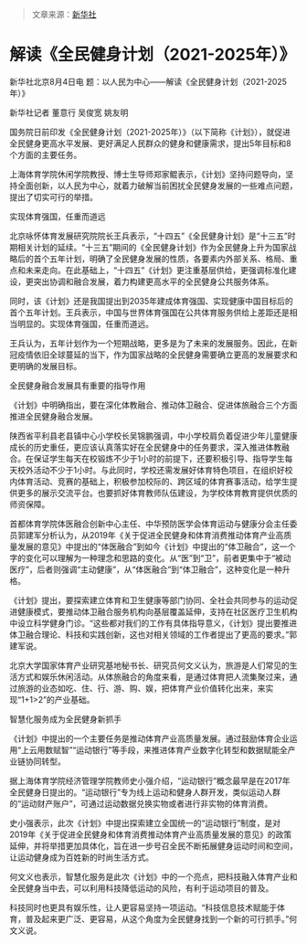 > 文章来源：[新华社](http://www.gov.cn/zhengce/2021-08/05/content_5629538.htm)

# 解读《全民健身计划（2021-2025年）》

新华社北京8月4日电 题：以人民为中心——解读《全民健身计划（2021-2025年）》

新华社记者 董意行 吴俊宽 姚友明

国务院日前印发《全民健身计划（2021-2025年）》（以下简称《计划》），就促进全民健身更高水平发展、更好满足人民群众的健身和健康需求，提出5年目标和8个方面的主要任务。

上海体育学院休闲学院教授、博士生导师郑家鲲表示，《计划》坚持问题导向，坚持全面创新，以人民为中心，就着力破解当前困扰全民健身发展的一些难点问题，提出了切实可行的举措。

实现体育强国，任重而道远

北京咏怀体育发展研究院院长王兵表示，“十四五”《全民健身计划》是“十三五”时期相关计划的延续。“十三五”期间的《全民健身计划》作为全民健身上升为国家战略后的首个五年计划，明确了全民健身发展的性质，各要素内外部关系、格局、重点和未来走向。在此基础上，“十四五”《计划》更注重基层供给，更强调标准化建设，更突出协调和融合发展，着力构建更高水平的全民健身公共服务体系。

同时，该《计划》还是我国提出到2035年建成体育强国、实现健康中国目标后的首个五年计划。王兵表示，中国与世界体育强国在公共体育服务供给上差距还是相当明显的。实现体育强国，任重而道远。

王兵认为，五年计划作为一个短期战略，更多是为了未来的发展服务。因此，在新冠疫情依旧全球蔓延的当下，作为国家战略的全民健身需要确立更高的发展要求和更明确的发展目标。

全民健身融合发展具有重要的指导作用

《计划》中明确指出，要在深化体教融合、推动体卫融合、促进体旅融合三个方面推进全民健身融合发展。

陕西省平利县老县镇中心小学校长吴锦鹏强调，中小学校肩负着促进少年儿童健康成长的历史重任，更应该认真落实好在全民健身中的任务要求，深入推进体教融合。在保证学生每天在校锻炼不少于1小时的前提下，还要积极引导、指导学生每天校外活动不少于1小时。与此同时，学校还需发展好体育特色项目，在组织好校内体育活动、竞赛的基础上，积极参加校际的、跨区域的体育赛事活动，给学生提供更多的展示交流平台。也要抓好体育教师队伍建设，为学校体育教育提供优质的师资保障。

首都体育学院体医融合创新中心主任、中华预防医学会体育运动与健康分会主任委员郭建军分析认为，从2019年《关于促进全民健身和体育消费推动体育产业高质量发展的意见》中提出的“体医融合”到如今《计划》中提出的“体卫融合”，这一个字的变化可以理解为一种理念和思路的变化。从“医”到“卫”，前者更集中于“被动医疗”，后者则强调“主动健康”，从“体医融合”到“体卫融合”，这种变化是一种升格。

《计划》提出，要探索建立体育和卫生健康等部门协同、全社会共同参与的运动促进健康模式，要推动体卫融合服务机构向基层覆盖延伸，支持在社区医疗卫生机构中设立科学健身门诊。“这些都对我们的工作有具体指导意义，《计划》提出要推进体卫融合理论、科技和实践创新，这也对相关领域的工作者提出了更高的要求。”郭建军说。

北京大学国家体育产业研究基地秘书长、研究员何文义认为，旅游是人们常见的生活方式和娱乐休闲活动。从体旅融合的角度来看，是通过体育把人流集聚过来，通过旅游的业态如吃、住、行、游、购、娱，把体育产业价值转化出来，来实现“1+1>2”的产业基础。

智慧化服务成为全民健身新抓手

《计划》中提出的一个主要任务是推动体育产业高质量发展。通过鼓励体育企业运用“上云用数赋智”“运动银行”等手段，来推进体育产业数字化转型和数据赋能全产业链协同转型。

据上海体育学院经济管理学院教师史小强介绍，“运动银行”概念最早是在2017年全民健身日提出的。“运动银行”专为线上运动和健身人群开发，类似运动人群的“运动财产账户”，可通过运动数据兑换实物或者进行非实物的体育消费。

史小强表示，此次《计划》中提出探索建立全国统一的“运动银行”制度，是对2019年《关于促进全民健身和体育消费推动体育产业高质量发展的意见》的政策延伸，并将举措更加具体化，旨在进一步号召全民不断拓展健身运动时间和空间，让运动健身成为百姓新的时尚生活方式。

何文义也表示，智慧化服务是此次《计划》中的一个亮点，把科技融入体育产业和全民健身当中去，可以利用科技降低运动的风险，有利于运动项目的普及。

科技同时也更具有娱乐性，让人更容易坚持一项运动。“科技信息技术赋能于体育，普及起来更广泛、更容易，从这个角度为全民健身找到一个新的可行抓手。”何文义说。